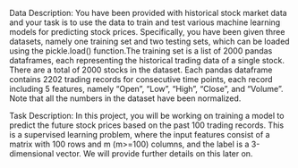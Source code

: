 Data Description:
You have been provided with historical stock market data and your task is to use the data to train and test various machine learning models for predicting stock prices. Specifically, you have been given three datasets, namely one training set and two testing sets, which can be loaded using the pickle.load() function.The training set is a list of 2000 pandas dataframes, each representing the historical trading data of a single stock. There are a total of 2000 stocks in the dataset. Each pandas dataframe contains 2202 trading records for consecutive time points, each record including 5 features, namely “Open”, “Low”, “High”, “Close”, and “Volume”. Note that all the numbers in the dataset have been normalized.

Task Description: 
In this project, you will be working on training a model to predict the future stock prices based on the past 100 trading records. This is a supervised learning problem, where the input features consist of a matrix with 100 rows and m (m>=100) columns, and the label is a 3-dimensional vector. We will provide further details on this later on.
